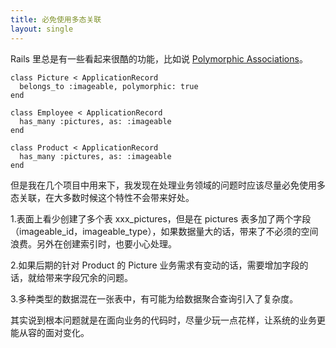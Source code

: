 ```yaml
---
title: 必免使用多态关联
layout: single
---
```


Rails 里总是有一些看起来很酷的功能，比如说 [Polymorphic Associations](https://guides.rubyonrails.org/association_basics.html#polymorphic-associations)。

```
class Picture < ApplicationRecord
  belongs_to :imageable, polymorphic: true
end

class Employee < ApplicationRecord
  has_many :pictures, as: :imageable
end

class Product < ApplicationRecord
  has_many :pictures, as: :imageable
end
```

但是我在几个项目中用来下，我发现在处理业务领域的问题时应该尽量必免使用多态关联，在大多数时候这个特性不会带来好处。

1.表面上看少创建了多个表 xxx_pictures，但是在 pictures 表多加了两个字段（imageable_id，imageable_type），如果数据量大的话，带来了不必须的空间浪费。另外在创建索引时，也要小心处理。

2.如果后期的针对 Product 的 Picture 业务需求有变动的话，需要增加字段的话，就给带来字段冗余的问题。

3.多种类型的数据混在一张表中，有可能为给数据聚合查询引入了复杂度。

其实说到根本问题就是在面向业务的代码时，尽量少玩一点花样，让系统的业务更能从容的面对变化。